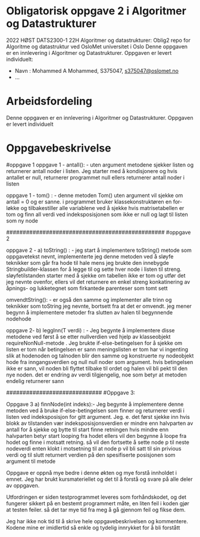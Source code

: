 # Obligatorisk oppgave 2 i Algoritmer og Datastrukturer

2022 HØST DATS2300-1 22H Algoritmer og datastrukturer: 
Oblig2 repo for Algoritme og datastruktur ved OsloMet universitet i Oslo
Denne oppgaven er en innlevering i Algoritmer og Datastrukturer. 
Oppgaven er levert individuelt:
* Navn : Mohammed A Mohammed, S375047, s375047@oslomet.no
* ...

# Arbeidsfordeling

Denne oppgaven er en innlevering i Algoritmer og Datastrukturer.
Oppgaven er levert individuelt

# Oppgavebeskrivelse
#oppgave 1 
oppgave 1 - antall(): - uten argument metodene sjekker listen og returnerer antall noder i listen. Jeg starter 
med å kondisjonere og hvis antallet er null, returnerer programmet null ellers returnerer antall noder i listen

oppgave 1  - tom() : - denne metoden Tom() uten argument vil sjekke om antall = 0 og er sanne. i programmet bruker klassekonstruktøren en for-løkke og tilbakestiller alle variablene ved å sjekke
hvis matrisetabellen er tom og finn all verdi ved indeksposisjonen som ikke er null og lagt til listen som ny node

################################################
#oppgave 2

oppgave 2 - a) toString() : -  jeg start å implementere toString() metode  som oppgavetekst nevnt, implementerte 
jeg denne metoden ved å sløyfe teknikker som går  fra hode til hale mens jeg brukte den innebygde 
Stringbuilder-klassen for å legge til og sette hver node i listen til streng.  sløyfetilstanden starter
med å sjekke om tabellen ikke er tom og utfør det jeg nevnte ovenfor, ellers vil det returnere en enkel streng 
konkatinering av åpnings- og lukketegnet som firkantede parenteser som tomt sett

omvendtString(): - er også den samme og implementer alle trinn og teknikker som toString jeg nevnte, bortsett fra
at det er omvendt. jeg mener begynn å implementere metoder fra slutten av halen til begynnende nodehode

oppgave 2- b) leggInn(T verdi) : - Jeg begynte å implementere disse metodene ved først å se etter nullverdien ved hjelp av klasseobjekt requireNonNull-metode . Jeg brukte if-else-betingelsen for å sjekke om listen er tom
når betingelsen er sann meningslisten er tom har vi ingenting slik at hodenoden og talnoden blir den samme og konstruerte ny nodeobjekt hode fra inngangsverdien og
null null noder som argument.
hvis betingelsen ikke er sann, vil noden bli flyttet tilbake til ordet og halen vil bli pekt til den nye noden. det er endring av verdi tilgjengelig, noe som betyr at metoden endelig returnerer sann


#############################
#Oppgave 3:

Oppgave 3 a) finnNode(int indeks):- Jeg begynte å implementere denne metoden ved å bruke if-else-betingelsen som finner og returnerer verdi i listen ved indeksposisjon for gitt argument.
Jeg. e. det først sjekke inn hvis blokk av tilstanden vær indeksposisjonsverdien er mindre enn halvparten av antall for å sjekke og bytte til start finne retningen
hvis mindre enn halvparten betyr start looping fra hodet ellers vil den begynne å loope fra hodet og finne i motsatt retning. så vil den fortsette å sette node p til neste nodeverdi
enten klokt i motsetning til at node p vil bli satt til sin privious verdi og til slutt returnert verdien på den spesifiserte posisjonen som argument til metode














Oppgave er oppnå mye bedre i denne økten og mye forstå innholdet i emnet. Jeg har brukt kursmateriellet og det til å forstå og svare på alle deler av oppgaven.

Utfordringen er siden testprogrammet leveres som forhåndskodet, og det fungerer sikkert på en bestemt programmert måte, en liten feil i koden gjør at testen feiler.
så det tar mye tid fra meg å gå gjennom feil og fikse dem.

Jeg har ikke nok tid til å skrive hele oppgavebeskrivelsen og kommentere. Kodene mine er imidlertid så enkle og tydelig innrykket for å bli forstått

